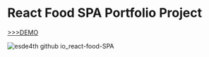 # React Food SPA Portfolio Project

[>>>DEMO](https://esde4th.github.io/react-food-SPA/)

![esde4th github io_react-food-SPA](https://user-images.githubusercontent.com/93351842/156627917-1598d6d3-5216-4fed-afd6-4dd1dfa2fc5b.jpg)

